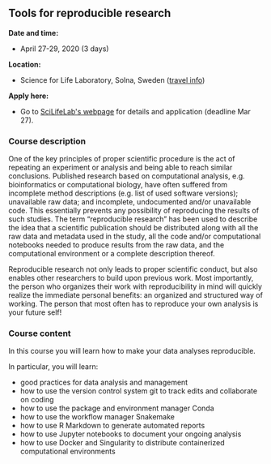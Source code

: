 

<h2> Tools for reproducible research </h2>

**Date and time:**  
- April 27-29, 2020 (3 days)

**Location:**  
- Science for Life Laboratory, Solna, Sweden ([travel info](travel.md))

**Apply here:**  
- Go to [SciLifeLab's webpage](https://www.scilifelab.se/events/tools-for-reproducible-research-4/) for details and application (deadline Mar 27).

<h3> Course description </h3>

One of the key principles of proper scientific procedure is the act of repeating an experiment or analysis and being able to reach similar conclusions. Published research based on computational analysis, e.g. bioinformatics or computational biology, have often suffered from incomplete method descriptions (e.g. list of used software versions); unavailable raw data; and incomplete, undocumented and/or unavailable code. This essentially prevents any possibility of reproducing the results of such studies. The term “reproducible research” has been used to describe the idea that a scientific publication should be distributed along with all the raw data and metadata used in the study, all the code and/or computational notebooks needed to produce results from the raw data, and the computational environment or a complete description thereof.

Reproducible research not only leads to proper scientific conduct, but also enables other researchers to build upon previous work. Most importantly, the person who organizes their work with reproducibility in mind will quickly realize the immediate personal benefits: an organized and structured way of working. The person that most often has to reproduce your own analysis is your future self!

<h3> Course content </h3>

In this course you will learn how to make your data analyses reproducible.

In particular, you will learn:

* good practices for data analysis and management
* how to use the version control system git to track edits and collaborate on coding
* how to use the package and environment manager Conda
* how to use the workflow manager Snakemake
* how to use R Markdown to generate automated reports
* how to use Jupyter notebooks to document your ongoing analysis
* how to use Docker and Singularity to distribute containerized computational environments
